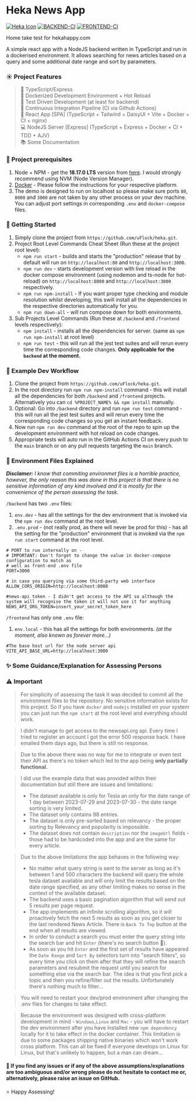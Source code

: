 # Heka News App

[![Heka Icon](https://uploads-ssl.webflow.com/6139851329c5f03e65e8a5d8/61499cf222197751f1014cfc_Mobile.png)](https://www.hekahappy.com/)
[![BACKEND-CI](https://github.com/uFlock/heka/actions/workflows/test-backend.yml/badge.svg)](https://github.com/uFlock/heka/actions/workflows/test-backend.yml)
[![FRONTEND-CI](https://github.com/uFlock/heka/actions/workflows/test-frontend.yml/badge.svg)](https://github.com/uFlock/heka/actions/workflows/test-frontend.yml)

Home take test for hekahappy.com

A simple react app with a NodeJS backend written in TypeScript and run in a dockerised environment. It allows searching for news articles based on a query and some additional date range and sort by parameters.

### ☀️ Project Features

>  📐 TypeScript/Express  
>  🐳 Dockerized Development Environment + Hot Reload  
>  🔮 Test Driven Development (at least for backend)   
>  🔄 Continuous Integration Pipeline (CI via Github Actions)  
>  📱 React App [SPA] (TypeScript + Tailwind + DaisyUI + Vite + Docker + CI + nginx)  
>  💻 NodeJS Server [Express] (TypeScript + Express + Docker + CI + TDD + AJV)  
>  📚 Some Documentation

### 🚧 Project prerequisites

1. Node + NPM - get the **18.17.0 LTS**  version from [here](https://nodejs.org/en/). I would strongly recommend using NVM (Node Version Manager).
2. [Docker](https://docs.docker.com/get-docker/) - Please follow the instructions for your respective platform.
3. The demo is designed to run on localhost so please make sure ports `80`, `8080` and `3000`
   are not taken by any other process on your dev machine. You can adjust port settings in corresponding `.env`
   and `docker-compose` files.

### 🚀 Getting Started

1. Simply clone the project from `https://github.com/uFlock/heka.git`.
2. Project Root Level Commands Cheat Sheet (Run these at the project root level):
    * `npm run start` - builds and starts the "production" release that by default will run on `http://localhost:80` and `http://localhost:3000`.
    * `npm run dev` - starts development version with live reload in the docker compose environment (using
      nodemon and ts-node for hot-reload) on `http://localhost:8080` and `http://localhost:3000` respectively.
    * `npm run npm-install` - If you want proper type checking and module resolution whilst developing, this swill
      install all the dependencies in the respective directories automatically for you.
    * `npm run down-all` - will run compose down for both environments.
3. Sub Projects Level Commands (Run these at `/backend` and `/frontend` levels respectively):
    * `npm install` - installs all the dependencies for server. (same as `npm run npm-install` at root level)
    * `npm run test` - this will run all the jest test suites and will rerun every time the corresponding code changes. 
**Only applicable for the `backend` at the moment.**

### 👷 Example Dev Workflow

1. Clone the project from `https://github.com/uFlock/heka.git`.
2. In the root directory run `npm run npm-install` command - this will install all the dependencies for both `/backend` and `/frontend`
   projects. Alternatively you can `cd %PROJECT_NAME% && npm install` manually.
3. Optional: Go into `/backend` directory and run `npm run test` command - this will run all the jest test suites and will
   rerun every time the corresponding code changes so you get an instant feedback.
4. Now run `npm run dev` command at the root of the repo to spin up the development environment with hot reload on
   code changes.
5. Appropriate tests will auto run in the GitHub Actions CI on every push to the `main` branch or on any pull requests targeting the `main` branch.

### 🌳 Environment Files Explained

***Disclamer:*** *I know that commiting environmet files is a horrible practice, however, the only reason this was done in this project is
that there is no sensitive information of any kind involved and it is mostly for the convenience of the person assessing the task.*

`/backend` has two `.env` files:

1. `env.dev` - has all the settings for the dev environment that is invoked via the `npm run dev` command at the root
   level.
2. `.env.prod` - (not really prod, as there will never be prod for this) - has all the setting for the "production" environment that is
   invoked via the `npm run start` command at the root level.

```dotenv
# PORT to run internally on -
# IMPORTANT: Don't forget to change the value in docker-compose configuration to match as
# well as front-end .env file
PORT=3000

# in case you querying via some third-party web interface
ALLOW_CORS_ORIGIN=http://localhost:8080

#news-api token - I didn't get access to the API so although the system will recognise the token it will not use it for anything
NEWS_API_ORG_TOKEN=insert_your_secret_token_here
```

`/frontend` has only one `.env` file:

1. `env.local` - this has all the settings for both environments. *(at the moment, also known as forever more...)*

```dotenv
#The base host url for the node server api
VITE_API_BASE_URL=http://localhost:3000
```

### ✨ Some Guidance/Explanation for Assessing Persons

### ⚠️ Important

> For simplicity of assessing the task it was decided to commit all the environment files to the repository. No sensitive 
> information exists for this project. So if you have `docker` and `nodejs` installed on your system you can just run the 
> `npm start` at the root level and everything should work.

> I didn't manage to get access to the newsapi.org api. Every time I tried to register an account I got the error 500 response back. 
> I have emailed them days ago, but there is still no response.

> Due to the above there was no way for me to integrate or even test their API as there's no token which led to the app being **only partially functional.**

> I did use the example data that was provided within their documentation but still there are issues and limitations:
> * The dataset available is only for Tesla an only for the date range of 1 day between 2023-07-29 and 2023-07-30 - the date range sorting is very limited.
> * The dataset only contains 98 entries.
> * The dataset is only pre-sorted based on relevancy - the proper sorting by Relevancy and popularity is impossible.
> * The dataset does not contain `description` nor the `imageUrl` fields - those had to be hardcoded into the app and are the same for every article.

> Due to the above limitations the app behaves in the following way:
>  * No matter what query string is sent to the server as long as it's between 1 and 500 characters the backend will query the whole
> tesla dataset available and will only limit the results based on the date range specified, as any other limiting makes no sense in the context of the available dataset.
>  * The backend uses a basic pagination algorithm that will send out 5 results per page request. 
>  * The app implements an infinite scrolling algorithm, so it will proactively fetch the next 5 results as soon as you get closer to the last rendered News Article. 
> There is `Back To Top` button at the end when all results are viewed.
>  * In order to conduct a search you must enter the query string into the search bar and hit `Enter` (there's no search button 🙈).
>  * As soon as you hit `Enter` and the first set of results have appeared the `Date Range` and `Sort By` selectors turn into "search filters", 
> so every time you click on them after that they will refine the search parameters and resubmit the request until you search for something else via the
> search bar. The idea is that you first pick a topic and then you refine/filter out the results. Unfortunately there's nothing much to filter...

> You will need to restart your dev/prod environment after changing the .env files for changes to take effect.

> Because the environment was designed with cross-platform development in mind - `Windows`,`Linux` and `Mac` - you will have to restart the dev environment
> after you have installed new `npm dependency` locally for it to take effect in the docker container. This limitation is due to some packages shipping native
> binaries which won't work cross platform. This can all be fixed if everyone develops on Linux for Linux, but that's unlikely to happen, but a man can dream...

#### 🙈 If you find any issues or if any of the above assumptions/explanations are too ambiguous and/or wrong please do not hesitate to contact me or, alternatively, please raise an issue on GitHub.

⭐ Happy Assessing!
